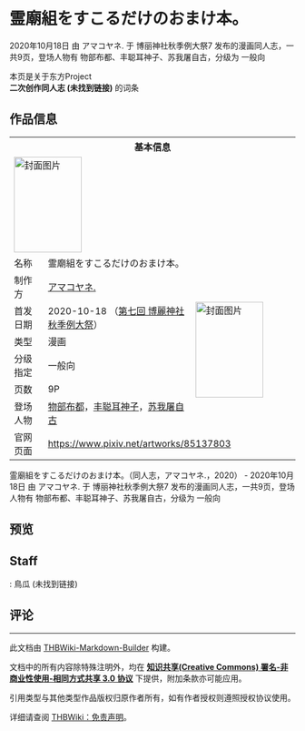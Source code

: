 # 霊廟組をすこるだけのおまけ本。

<!-- source html: G:\repos\THBWiki-Markdown-Builder\THBWikiMarkdown\Temp\main\8\89\ns0%3A%E9%9C%8A%E5%BB%9F%E7%B5%84%E3%82%92%E3%81%99%E3%81%93%E3%82%8B%E3%81%A0%E3%81%91%E3%81%AE%E3%81%8A%E3%81%BE%E3%81%91%E6%9C%AC%E3%80%82.html -->

2020年10月18日 由 アマコヤネ. 于 博丽神社秋季例大祭7 发布的漫画同人志，一共9页，登场人物有 物部布都、丰聪耳神子、苏我屠自古，分级为 一般向

本页是关于东方Project  
 **二次创作同人志 (未找到链接)** 的词条

## 作品信息

<table><tbody><tr><th colspan="3">基本信息</th></tr><tr><td class="cover-artwork-mobile" colspan="2"><a href="./文件-霊廟組をすこるだけのおまけ本。封面.jpg.md" class="image" title="封面图片"><img alt="封面图片" src="https://upload.thwiki.cc/thumb/1/1f/%E9%9C%8A%E5%BB%9F%E7%B5%84%E3%82%92%E3%81%99%E3%81%93%E3%82%8B%E3%81%A0%E3%81%91%E3%81%AE%E3%81%8A%E3%81%BE%E3%81%91%E6%9C%AC%E3%80%82%E5%B0%81%E9%9D%A2.jpg/119px-%E9%9C%8A%E5%BB%9F%E7%B5%84%E3%82%92%E3%81%99%E3%81%93%E3%82%8B%E3%81%A0%E3%81%91%E3%81%AE%E3%81%8A%E3%81%BE%E3%81%91%E6%9C%AC%E3%80%82%E5%B0%81%E9%9D%A2.jpg" decoding="async" loading="lazy" width="119" height="168" srcset="https://upload.thwiki.cc/thumb/1/1f/%E9%9C%8A%E5%BB%9F%E7%B5%84%E3%82%92%E3%81%99%E3%81%93%E3%82%8B%E3%81%A0%E3%81%91%E3%81%AE%E3%81%8A%E3%81%BE%E3%81%91%E6%9C%AC%E3%80%82%E5%B0%81%E9%9D%A2.jpg/178px-%E9%9C%8A%E5%BB%9F%E7%B5%84%E3%82%92%E3%81%99%E3%81%93%E3%82%8B%E3%81%A0%E3%81%91%E3%81%AE%E3%81%8A%E3%81%BE%E3%81%91%E6%9C%AC%E3%80%82%E5%B0%81%E9%9D%A2.jpg 1.5x, https://upload.thwiki.cc/thumb/1/1f/%E9%9C%8A%E5%BB%9F%E7%B5%84%E3%82%92%E3%81%99%E3%81%93%E3%82%8B%E3%81%A0%E3%81%91%E3%81%AE%E3%81%8A%E3%81%BE%E3%81%91%E6%9C%AC%E3%80%82%E5%B0%81%E9%9D%A2.jpg/238px-%E9%9C%8A%E5%BB%9F%E7%B5%84%E3%82%92%E3%81%99%E3%81%93%E3%82%8B%E3%81%A0%E3%81%91%E3%81%AE%E3%81%8A%E3%81%BE%E3%81%91%E6%9C%AC%E3%80%82%E5%B0%81%E9%9D%A2.jpg 2x" data-file-width="849" data-file-height="1200"></a></td>
</tr><tr><td class="label">名称</td><td colspan="2"> 霊廟組をすこるだけのおまけ本。 </td></tr><tr><td class="label">制作方</td><td><a href="./アマコヤネ..md" title="アマコヤネ.">アマコヤネ.</a></td><td class="cover-artwork" rowspan="6" style="min-width:168px;"><a href="./文件-霊廟組をすこるだけのおまけ本。封面.jpg.md" class="image" title="封面图片"><img alt="封面图片" src="https://upload.thwiki.cc/thumb/1/1f/%E9%9C%8A%E5%BB%9F%E7%B5%84%E3%82%92%E3%81%99%E3%81%93%E3%82%8B%E3%81%A0%E3%81%91%E3%81%AE%E3%81%8A%E3%81%BE%E3%81%91%E6%9C%AC%E3%80%82%E5%B0%81%E9%9D%A2.jpg/119px-%E9%9C%8A%E5%BB%9F%E7%B5%84%E3%82%92%E3%81%99%E3%81%93%E3%82%8B%E3%81%A0%E3%81%91%E3%81%AE%E3%81%8A%E3%81%BE%E3%81%91%E6%9C%AC%E3%80%82%E5%B0%81%E9%9D%A2.jpg" decoding="async" loading="lazy" width="119" height="168" srcset="https://upload.thwiki.cc/thumb/1/1f/%E9%9C%8A%E5%BB%9F%E7%B5%84%E3%82%92%E3%81%99%E3%81%93%E3%82%8B%E3%81%A0%E3%81%91%E3%81%AE%E3%81%8A%E3%81%BE%E3%81%91%E6%9C%AC%E3%80%82%E5%B0%81%E9%9D%A2.jpg/178px-%E9%9C%8A%E5%BB%9F%E7%B5%84%E3%82%92%E3%81%99%E3%81%93%E3%82%8B%E3%81%A0%E3%81%91%E3%81%AE%E3%81%8A%E3%81%BE%E3%81%91%E6%9C%AC%E3%80%82%E5%B0%81%E9%9D%A2.jpg 1.5x, https://upload.thwiki.cc/thumb/1/1f/%E9%9C%8A%E5%BB%9F%E7%B5%84%E3%82%92%E3%81%99%E3%81%93%E3%82%8B%E3%81%A0%E3%81%91%E3%81%AE%E3%81%8A%E3%81%BE%E3%81%91%E6%9C%AC%E3%80%82%E5%B0%81%E9%9D%A2.jpg/238px-%E9%9C%8A%E5%BB%9F%E7%B5%84%E3%82%92%E3%81%99%E3%81%93%E3%82%8B%E3%81%A0%E3%81%91%E3%81%AE%E3%81%8A%E3%81%BE%E3%81%91%E6%9C%AC%E3%80%82%E5%B0%81%E9%9D%A2.jpg 2x" data-file-width="849" data-file-height="1200"></a></td>
</tr><tr><td class="label">首发日期</td><td>2020-10-18&#160;（<a href="/展会作品列表?e=%E5%8D%9A%E4%B8%BD%E7%A5%9E%E7%A4%BE%E7%A7%8B%E5%AD%A3%E4%BE%8B%E5%A4%A7%E7%A5%AD%237">第七回 博麗神社秋季例大祭</a>）</td></tr><tr><td class="label">类型</td><td>漫画</td></tr><tr><td class="label">分级指定</td><td>一般向</td></tr><tr><td class="label">页数</td><td>9P</td></tr><tr><td class="label">登场人物</td><td><a href="./物部布都.md" title="物部布都">物部布都</a>，<a href="./丰聪耳神子.md" title="丰聪耳神子">丰聪耳神子</a>，<a href="./苏我屠自古.md" title="苏我屠自古">苏我屠自古</a></td></tr>
<tr><td class="label">官网页面</td><td colspan="2"><a rel="nofollow" class="external free" href="https://www.pixiv.net/artworks/85137803">https://www.pixiv.net/artworks/85137803</a></td></tr></tbody></table>

霊廟組をすこるだけのおまけ本。（同人志，アマコヤネ.，2020） - 2020年10月18日 由 アマコヤネ. 于 博丽神社秋季例大祭7 发布的漫画同人志，一共9页，登场人物有 物部布都、丰聪耳神子、苏我屠自古，分级为 一般向

## 预览

## Staff
: 鳥瓜 (未找到链接)


## 评论




---

此文档由 [THBWiki-Markdown-Builder](https://github.com/Delsin-Yu/THBWiki-Markdown-Builder) 构建。

文档中的所有内容除特殊注明外，均在 [**知识共享(Creative Commons) 署名-非商业性使用-相同方式共享 3.0 协议**](https://creativecommons.org/licenses/by-sa/3.0/deed.zh-hans) 下提供，附加条款亦可能应用。

引用类型与其他类型作品版权归原作者所有，如有作者授权则遵照授权协议使用。

详细请查阅 [THBWiki：免责声明](https://thbwiki.cc/THBWiki:%E5%85%8D%E8%B4%A3%E5%A3%B0%E6%98%8E)。


